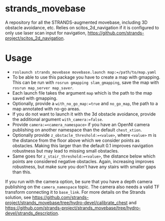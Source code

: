 strands_movebase
================

A repository for all the STRANDS-augmented movebase, including 3D obstacle avoidance, etc. Relies on scitos_2d_navigation if it is configured to only use laser scan input for navigation, https://github.com/strands-project/scitos_2d_navigation.

# Usage

  * `roslaunch strands_movebase movebase.launch map:=/path/to/map.yaml`
  * To be able to use this package you have to create a map with gmapping. This can be run with `rosrun gmapping slam_gmapping`, save the map with `rosrun map_server map_saver`.
  * Each launch file takes the argument `map` which is the path to the map saved with gmapping.
  * Optionally, provide a `with_no_go_map:=true` and `no_go_map`, the path to a map annotated with no-go areas.
  * If you do not want to launch it with the 3d obstacle avoidance, provide the additional argument `with_camera:=false`.
  * Provide `camera:=<camera_namespace>` if you have an OpenNI camera publishing on another namespace than the default `chest_xtion`.
  * Optionally provide `z_obstacle_threshold:=<value>`, where `<value>` m is the distance from the floor above which we consider points as obstacles. Making this larger than the default 0.1 improves navigation robustness but may lead to missing small obstacles.
  * Same goes for `z_stair_threshold:=<value>`, the distance below which points are considered negative obstacles. Again, increasing improves robustness, but make sure you don't have any stairs with smaller gaps than this.

If you run with the camera option, be sure that you have a depth camera publishing on the `camera_namespace` topic. The camera also needs a valid TF transform connecting it to `base_link`. For more details on the Strands solution, see https://github.com/strands-project/strands_movebase/tree/hydro-devel/calibrate_chest and https://github.com/strands-project/strands_movebase/tree/hydro-devel/strands_description.
